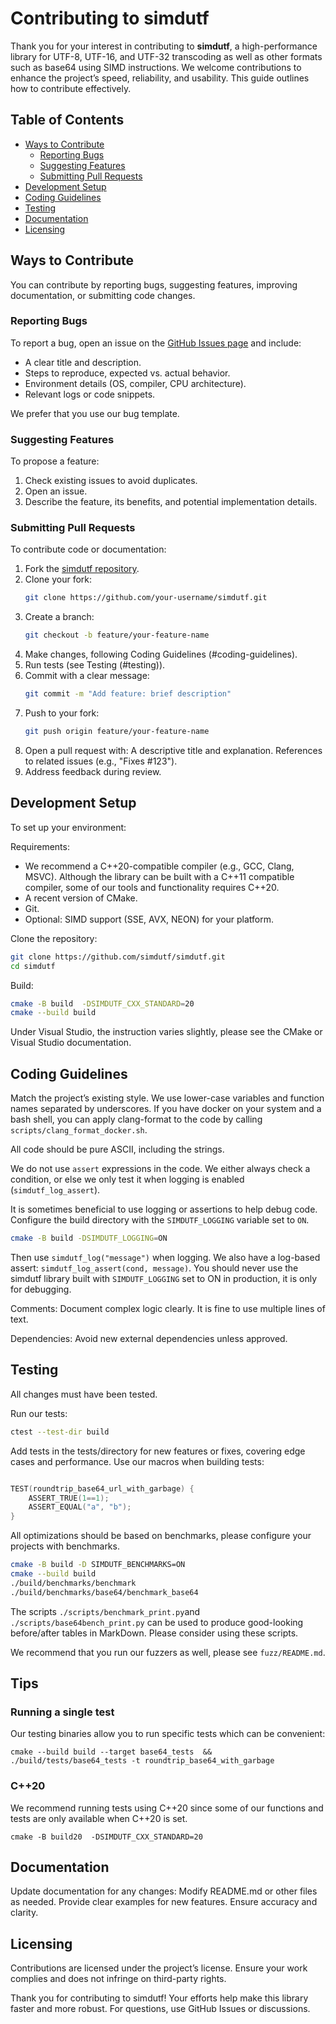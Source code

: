 # Contributing to simdutf

Thank you for your interest in contributing to **simdutf**, a high-performance library for UTF-8, UTF-16, and UTF-32 transcoding as well as other formats such as base64 using SIMD instructions. We welcome contributions to enhance the project’s speed, reliability, and usability. This guide outlines how to contribute effectively.

## Table of Contents
- [Ways to Contribute](#ways-to-contribute)
  - [Reporting Bugs](#reporting-bugs)
  - [Suggesting Features](#suggesting-features)
  - [Submitting Pull Requests](#submitting-pull-requests)
- [Development Setup](#development-setup)
- [Coding Guidelines](#coding-guidelines)
- [Testing](#testing)
- [Documentation](#documentation)
- [Licensing](#licensing)


## Ways to Contribute

You can contribute by reporting bugs, suggesting features, improving documentation, or submitting code changes.

### Reporting Bugs

To report a bug, open an issue on the [GitHub Issues page](https://github.com/simdutf/simdutf/issues) and include:
- A clear title and description.
- Steps to reproduce, expected vs. actual behavior.
- Environment details (OS, compiler, CPU architecture).
- Relevant logs or code snippets.

We prefer that you use our bug template.

### Suggesting Features

To propose a feature:
1. Check existing issues to avoid duplicates.
2. Open an issue.
3. Describe the feature, its benefits, and potential implementation details.

### Submitting Pull Requests

To contribute code or documentation:
1. Fork the [simdutf repository](https://github.com/simdutf/simdutf).
2. Clone your fork:
    ```bash
    git clone https://github.com/your-username/simdutf.git
    ```
3. Create a branch:
    ```bash
    git checkout -b feature/your-feature-name
    ```
4. Make changes, following Coding Guidelines (#coding-guidelines).
5. Run tests (see Testing (#testing)).
6. Commit with a clear message:
    ```bash
    git commit -m "Add feature: brief description"
    ```
7. Push to your fork:
    ```bash
    git push origin feature/your-feature-name
    ```
8. Open a pull request with: A descriptive title and explanation. References to related issues (e.g., "Fixes #123"). 
9. Address feedback during review.

## Development Setup

To set up your environment:

Requirements:
- We recommend a C++20-compatible compiler (e.g., GCC, Clang, MSVC). Although the library can be built with a C++11 compatible compiler, some of our tools and functionality requires C++20.
- A recent version of CMake.
- Git.
- Optional: SIMD support (SSE, AVX, NEON) for your platform.

Clone the repository:
```bash
git clone https://github.com/simdutf/simdutf.git
cd simdutf
````

Build:
```bash
cmake -B build  -DSIMDUTF_CXX_STANDARD=20
cmake --build build
```

Under Visual Studio, the instruction varies slightly, please see the CMake or Visual Studio documentation.

## Coding Guidelines

Match the project’s existing style. We use lower-case variables and function names separated by underscores. If you have docker on your system and a bash shell, you can apply clang-format to the code by calling `scripts/clang_format_docker.sh`.

All code should be pure ASCII, including the strings.

We do not use `assert` expressions in the code. We either always check a condition, or else we
only test it when logging is enabled (`simdutf_log_assert`).

It is sometimes beneficial to use logging or assertions to help debug code. Configure the build directory with the 
`SIMDUTF_LOGGING` variable set to `ON`.

```bash
cmake -B build -DSIMDUTF_LOGGING=ON
```

Then use `simdutf_log("message")` when logging. We also have a log-based assert: `simdutf_log_assert(cond, message)`. You should never use the simdutf library built with `SIMDUTF_LOGGING` set to ON in production, it is only for debugging.


Comments: Document complex logic clearly. It is fine to use multiple lines of text.

Dependencies: Avoid new external dependencies unless approved.

## Testing

All changes must have been tested.


Run our tests:
```bash
ctest --test-dir build
```

Add tests in the tests/directory for new features or fixes, covering edge cases and performance.
Use our macros when building tests:

```C++

TEST(roundtrip_base64_url_with_garbage) {
    ASSERT_TRUE(1==1);
    ASSERT_EQUAL("a", "b");
}
```

All optimizations should be based on benchmarks, please configure your projects with benchmarks.
```bash
cmake -B build -D SIMDUTF_BENCHMARKS=ON
cmake --build build
./build/benchmarks/benchmark 
./build/benchmarks/base64/benchmark_base64 
```

The scripts `./scripts/benchmark_print.py`and `./scripts/base64bench_print.py` can be used to produce good-looking before/after tables in MarkDown. Please consider using these scripts.

We recommend that you run our fuzzers as well, please see `fuzz/README.md`.



## Tips

### Running a single test

Our testing binaries allow you to run specific tests which can be convenient:

```
cmake --build build --target base64_tests  && ./build/tests/base64_tests -t roundtrip_base64_with_garbage
```

### C++20

We recommend running tests using C++20 since some of our functions and tests
are only available when C++20 is set.

```
cmake -B build20  -DSIMDUTF_CXX_STANDARD=20
```

## Documentation

Update documentation for any changes: Modify README.md or other files as needed. Provide clear examples for new features. Ensure accuracy and clarity.

## Licensing
Contributions are licensed under the project’s license. Ensure your work complies and does not infringe on third-party rights.

Thank you for contributing to simdutf! Your efforts help make this library faster and more robust. For questions, use GitHub Issues or discussions.

